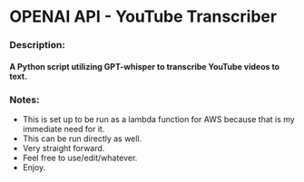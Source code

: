 # OPENAI API - YouTube Transcriber
### Description:
#### A Python script utilizing GPT-whisper to transcribe YouTube videos to text. 

### Notes:
- This is set up to be run as a lambda function for AWS because that is my immediate need for it. 
- This can be run directly as well. 
- Very straight forward. 
- Feel free to use/edit/whatever. 
- Enjoy. 